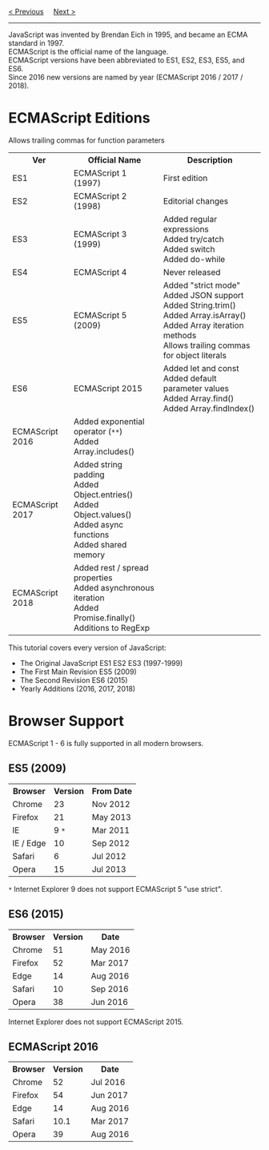 <a href="/JS/Reserved-Words.md">&lt; Previous</a>
&nbsp;&nbsp;&nbsp;
<a href="/JS/Versions/2009.md">Next &gt;</a>
<hr>
JavaScript was invented by Brendan Eich in 1995, and became an ECMA standard in 1997.
<br>
ECMAScript is the official name of the language.
<br>
ECMAScript versions have been abbreviated to ES1, ES2, ES3, ES5, and ES6.
<br>
Since 2016 new versions are named by year (ECMAScript 2016 / 2017 / 2018).
<h1>ECMAScript Editions</h1>
<table class="ws-table-all">
  <tr>
    <th>Ver</th>
    <th>Official Name</th>
    <th>Description</th>
  </tr>
  <tr>
    <td>ES1</td>
    <td>ECMAScript 1 (1997)</td>
    <td>First edition</td>
  </tr>
  <tr>
    <td>ES2</td>
    <td>ECMAScript 2 (1998)</td>
    <td>Editorial changes</td>
  </tr>
  <tr>
    <td>ES3</td>
    <td>ECMAScript 3 (1999)</td>
    <td>Added regular expressions<br>Added try/catch<br>Added switch<br>Added do-while</td>
  </tr>
  <tr>
    <td>ES4</td>
    <td>ECMAScript 4</td>
    <td>Never released</td>
  </tr>
  <tr>
    <td>ES5</td>
    <td>ECMAScript 5 (2009)</td>
    <td>Added "strict mode"<br>Added JSON support<br>Added String.trim()<br>Added Array.isArray()<br>Added Array iteration methods<br>Allows trailing commas for object literals<br></td>
  </tr>
  <tr>
    <td>ES6</td>
    <td>ECMAScript 2015</td>
    <td>Added let and const<br>Added default parameter values<br>Added Array.find()<br>Added Array.findIndex()<br></td>
  </tr>
  <tr>
    <td>ECMAScript 2016</td>
    <td>Added exponential operator (<code>**</code>)<br>Added Array.includes()</td>
  </tr>
  <tr>
    <td>ECMAScript 2017</td>
    <td>Added string padding<br>Added Object.entries()<br>Added Object.values()<br>Added async functions<br>Added shared memory</td>Allows trailing commas for function parameters<br></td>
  </tr>
  <tr>
    <td>ECMAScript 2018</td>
    <td>Added rest / spread properties<br>Added asynchronous iteration<br>Added Promise.finally()<br>Additions to RegExp</td>
  </tr>
</table>
This tutorial covers every version of JavaScript:
<ul>
  <li>The Original JavaScript ES1 ES2 ES3 (1997-1999)</li>
  <li>The First Main Revision ES5 (2009)</li>
  <li>The Second Revision ES6 (2015)</li>
  <li>Yearly Additions (2016, 2017, 2018)</li>
</ul>
<h1>Browser Support</h1>
ECMAScript 1 - 6 is fully supported in all modern browsers.
<h2>ES5 (2009)</h2>
<table class="ws-table-all">
  <tr>
    <th>Browser</th>
    <th>Version</th>
    <th>From Date</th>
  </tr>
  <tr>
    <td>Chrome</td>
    <td>23</td>
    <td>Nov 2012</td>
  </tr>
  <tr>
    <td>Firefox</td>
    <td>21</td>
    <td>May 2013</td>
  </tr>
  <tr>
    <td>IE</td>
    <td>9 <code>*</code></td>
    <td>Mar 2011</td>
  </tr>
  <tr>
    <td>IE / Edge</td>
    <td>10</td>
    <td>Sep 2012</td>
  </tr>
  <tr>
    <td>Safari</td>
    <td>6</td>
    <td>Jul 2012</td>
  </tr>
  <tr>
    <td>Opera</td>
    <td>15</td>
    <td>Jul 2013</td>
  </tr>
</table>
<code>*</code> Internet Explorer 9 does not support ECMAScript 5 "use strict".
<h2>ES6 (2015)</h2>
<table class="ws-table-all">
  <tr>
    <th>Browser</th>
    <th>Version</th>
    <th>Date</th>
  </tr>
  <tr>
    <td>Chrome</td>
    <td>51</td>
    <td>May 2016</td>
  </tr>
  <tr>
    <td>Firefox</td>
    <td>52</td>
    <td>Mar 2017</td>
  </tr>
  <tr>
    <td>Edge</td>
    <td>14</td>
    <td>Aug 2016</td>
  </tr>
  <tr>
    <td>Safari</td>
    <td>10</td>
    <td>Sep 2016</td>
  </tr>
  <tr>
    <td>Opera</td>
    <td>38</td>
    <td>Jun 2016</td>
  </tr>
</table>
Internet Explorer does not support ECMAScript 2015.
<h2>ECMAScript 2016</h2>
<table class="ws-table-all">
  <tr>
    <th>Browser</th>
    <th>Version</th>
    <th>Date</th>
  </tr>
  <tr>
    <td>Chrome</td>
    <td>52</td>
    <td>Jul 2016</td>
  </tr>
  <tr>
    <td>Firefox</td>
    <td>54</td>
    <td>Jun 2017</td>
  </tr>
  <tr>
    <td>Edge</td>
    <td>14</td>
    <td>Aug 2016</td>
  </tr>
  <tr>
    <td>Safari</td>
    <td>10.1</td>
    <td>Mar 2017</td>
  </tr>
  <tr>
    <td>Opera</td>
    <td>39</td>
    <td>Aug 2016</td>
  </tr>
</table>
